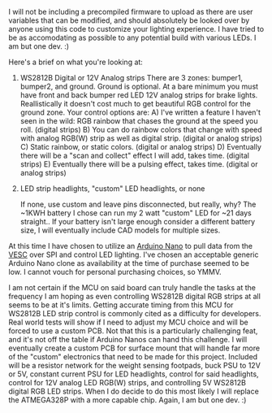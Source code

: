 I will not be including a precompiled firmware to upload as there are user variables that can be modified, and should absolutely be looked over by anyone using this code to customize your lighting experience. I have tried to be as accomodating as possible to any potential build with various LEDs. I am but one dev. :)

Here's a brief on what you're looking at:

1) WS2812B Digital or 12V Analog strips
     There are 3 zones: bumper1, bumper2, and ground. Ground is optional.
     At a bare minimum you must have front and back bumper red LED 12V analog strips for brake lights.
     Reallistically it doesn't cost much to get beautiful RGB control for the ground zone. Your control options are:
        A) I've written a feature I haven't seen in the wild: RGB rainbow that chases the ground at the speed you roll. (digital strips)
        B) You can do rainbow colors that change with speed with analog RGB(W) strip as well as digital strip. (digital or analog strips)
        C) Static rainbow, or static colors. (digital or analog strips)
        D) Eventually there will be a "scan and collect" effect I will add, takes time. (digital strips)
        E) Eventually there will be a pulsing effect, takes time. (digital or analog strips)
   
3) LED strip headlights, "custom" LED headlights, or none

    If none, use custom and leave pins disconnected, but really, why? The ~1KWH battery I chose can run my 2 watt "custom" LED for ~21 days straight..
    If your battery isn't large enough consider a different battery size, I will eventually include CAD models for multiple sizes.

At this time I have chosen to utilize an [Arduino Nano](https://store.arduino.cc/products/arduino-nano) to pull data from the [VESC](https://github.com/vedderb/bldc) over SPI and control LED lighting. I've chosen an acceptable generic Arduino Nano clone as availability at the time of purchase seemed to be low. I cannot vouch for personal purchasing choices, so YMMV.

I am not certain if the MCU on said board can truly handle the tasks at the frequency I am hoping as even controlling WS2812B digital RGB strips at all seems to be at it's limits. Getting accurate timing from this MCU for WS2812B LED strip control is commonly cited as a difficulty for developers. Real world tests will show if I need to adjust my MCU choice and will be forced to use a custom PCB. Not that this is a particularly challenging feat, and it's not off the table if Arduino Nanos can hand this challenge. I will eventually create a custom PCB for surface mount that will handle far more of the "custom" electronics that need to be made for this project. Included will be a resistor network for the weight sensing footpads, buck PSU to 12V or 5V, constant current PSU for LED headlights, control for said headlights, control for 12V analog LED RGB(W) strips, and controlling 5V WS2812B digital RGB LED strips. When I do decide to do this most likely I will replace the ATMEGA328P with a more capable chip. Again, I am but one dev. :)

